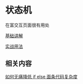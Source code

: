 # 状态机
在富交互页面很有用处

[基础讲解](https://juejin.im/post/59fd94475188254115703461)

[实战用法](https://juejin.im/post/5a002db36fb9a045240537d0)

## 相关内容
[如何无痛降低 if else 面条代码复杂度](https://juejin.im/post/59dc66256fb9a0452a3b4832)